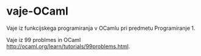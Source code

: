 # vaje-OCaml
Vaje iz funkcijskega programiranja v OCamlu pri predmetu Programiranje 1.

Vaje iz 99 problmes in OCaml http://ocaml.org/learn/tutorials/99problems.html.
